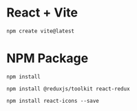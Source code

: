 # React + Vite

    npm create vite@latest

# NPM Package

    npm install

    npm install @reduxjs/toolkit react-redux

    npm install react-icons --save
